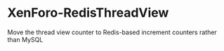 # XenForo-RedisThreadView
Move the thread view counter to Redis-based increment counters rather than MySQL
